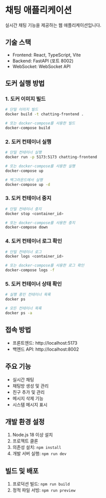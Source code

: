 # 채팅 애플리케이션

실시간 채팅 기능을 제공하는 웹 애플리케이션입니다.

## 기술 스택

- Frontend: React, TypeScript, Vite
- Backend: FastAPI (포트 8002)
- WebSocket: WebSocket API

## 도커 실행 방법

### 1. 도커 이미지 빌드

```bash
# 단일 이미지 빌드
docker build -t chatting-frontend .

# 또는 docker-compose를 사용한 빌드
docker-compose build
```

### 2. 도커 컨테이너 실행

```bash
# 단일 컨테이너 실행
docker run -p 5173:5173 chatting-frontend

# 또는 docker-compose를 사용한 실행
docker-compose up

# 백그라운드에서 실행
docker-compose up -d
```

### 3. 도커 컨테이너 중지

```bash
# 단일 컨테이너 중지
docker stop <container_id>

# 또는 docker-compose를 사용한 중지
docker-compose down
```

### 4. 도커 컨테이너 로그 확인

```bash
# 단일 컨테이너 로그
docker logs <container_id>

# 또는 docker-compose를 사용한 로그 확인
docker-compose logs -f
```

### 5. 도커 컨테이너 상태 확인

```bash
# 실행 중인 컨테이너 목록
docker ps

# 모든 컨테이너 목록
docker ps -a
```

## 접속 방법

- 프론트엔드: http://localhost:5173
- 백엔드 API: http://localhost:8002

## 주요 기능

- 실시간 채팅
- 채팅방 생성 및 관리
- 친구 추가 및 관리
- 메시지 삭제 기능
- 시스템 메시지 표시

## 개발 환경 설정

1. Node.js 18 이상 설치
2. 프로젝트 클론
3. 의존성 설치: `npm install`
4. 개발 서버 실행: `npm run dev`

## 빌드 및 배포

1. 프로덕션 빌드: `npm run build`
2. 정적 파일 서빙: `npm run preview`
